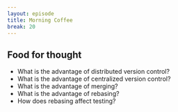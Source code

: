 ```yaml
---
layout: episode
title: Morning Coffee
break: 20
---
```


## Food for thought

- What is the advantage of distributed version control?
- What is the advantage of centralized version control?
- What is the advantage of merging?
- What is the advantage of rebasing?
- How does rebasing affect testing?
